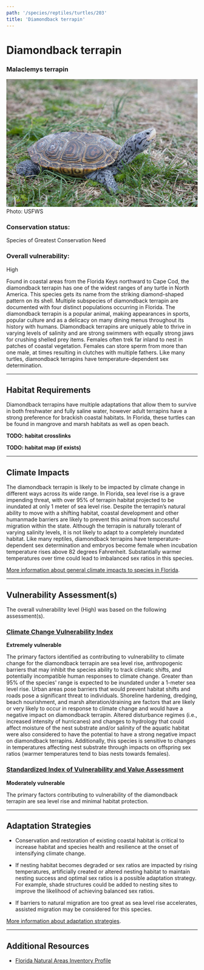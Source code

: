 ```yaml
---
path: '/species/reptiles/turtles/203'
title: 'Diamondback terrapin'
---
```


# Diamondback terrapin

### Malaclemys terrapin

<div id="TopSection">

<div class="header-photo"><img src="203.jpg" alt="Photo for Diamondback terrapin"/>
<figcaption>Photo: USFWS</figcaption></div>

<div>

### Conservation status:

Species of Greatest Conservation Need

### Overall vulnerability:

High

</div>
</div>

Found in coastal areas from the Florida Keys northward to Cape Cod, the diamondback terrapin has one of the widest ranges of any turtle in North America.  This species gets its name from the striking diamond-shaped pattern on its shell.  Multiple subspecies of diamondback terrapin are documented with four distinct populations occurring in Florida.  The diamondback terrapin is a popular animal, making appearances in sports, popular culture and as a delicacy on many dining menus throughout its history with humans.  Diamondback terrapins are uniquely able to thrive in varying levels of salinity and are strong swimmers with equally strong jaws for crushing shelled prey items.  Females often trek far inland to nest in patches of coastal vegetation.  Females can store sperm from more than one male, at times resulting in clutches with multiple fathers.  Like many turtles, diamondback terrapins have temperature-dependent sex determination.

<hr />

## Habitat Requirements



Diamondback terrapins have multiple adaptations that allow them to survive in both freshwater and fully saline water, however adult terrapins have a strong preference for brackish coastal habitats.  In Florida, these turtles can be found in mangrove and marsh habitats as well as open beach.

**TODO: habitat crosslinks**

**TODO: habitat map (if exists)**

<hr />

## Climate Impacts

The diamondback terrapin is likely to be impacted by climate change in different ways across its wide range.  In Florida, sea level rise is a grave impending threat, with over 95% of terrapin habitat projected to be inundated at only 1 meter of sea level rise.  Despite the terrapin’s natural ability to move with a shifting habitat, coastal development and other humanmade barriers are likely to prevent this animal from successful migration within the state.  Although the terrapin is naturally tolerant of varying salinity levels, it is not likely to adapt to a completely inundated habitat.  Like many reptiles, diamondback terrapins have temperature-dependent sex determination and embryos become female when incubation temperature rises above 82 degrees Fahrenheit.   Substantially warmer temperatures over time could lead to imbalanced sex ratios in this species.

[More information about general climate impacts to species in Florida](/impacts/species).



<hr />

## Vulnerability Assessment(s)

The overall vulnerability level (High) was based on the following assessment(s).
#### 
<div class="vulnerability-header">
<h3><a href="/impacts/vulnerability/ccvi">Climate Change Vulnerability Index</a></h3>
<b class="extreme">Extremely vulnerable</b>
</div> 

The primary factors identified as contributing to vulnerability to climate change for the diamondback terrapin are sea level rise, anthropogenic barriers that may inhibit the species ability to track climatic shifts, and potentially incompatible human responses to climate change.   Greater than 95%  of the species' range is expected to be inundated under a 1-meter sea level rise.  Urban areas pose barriers that would prevent habitat shifts and roads pose a significant threat to individuals.  Shoreline hardening, dredging, beach nourishment, and marsh alteration/draining are factors that are likely or very likely to occur in response to climate change and would have a negative impact on diamondback terrapin.  Altered disturbance regimes (i.e., increased intensity of hurricanes) and changes to hydrology that could affect moisture of the nest substrate and/or salinity of the aquatic habitat were also considered to have the potential to have a strong negative impact on diamondback terrapins.  Additionally, this species is sensitive to changes in temperatures affecting nest substrate through impacts on offspring sex ratios (warmer temperatures tend to bias nests towards females).

#### 
<div class="vulnerability-header">
<h3><a href="/impacts/vulnerability/sivva/species">Standardized Index of Vulnerability and Value Assessment</a></h3>
<b class="moderate">Moderately vulnerable</b>
</div> 

The primary factors contributing to vulnerability of the diamondback terrapin are sea level rise and minimal habitat protection.


<hr />

## Adaptation Strategies

- Conservation and restoration of existing coastal habitat is critical to increase habitat and species health and resilience at the onset of intensifying climate change.

- If nesting habitat becomes degraded or sex ratios are impacted by rising temperatures, artificially created or altered nesting habitat to maintain nesting success and optimal sex ratios is a possible adaptation strategy.  For example, shade structures could be added to nesting sites to improve the likelihood of achieving balanced sex ratios.

- If barriers to natural migration are too great as sea level rise accelerates, assisted migration may be considered for this species.

[More information about adaptation strategies](/strategies).

<hr />


## Additional Resources

- [Florida Natural Areas Inventory Profile](http://www.fnai.org/FieldGuide/pdf/Malaclemys_terrapin.PDF)
